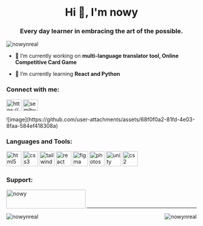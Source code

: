 <h1 align="center">Hi 👋, I'm nowy</h1>
<h3 align="center">Every day learner in embracing the art of the possible.</h3>

<p align="left"> <img src="https://komarev.com/ghpvc/?username=nowynreal&label=Profile%20views&color=740d91&style=flat" alt="nowynreal" /> </p>

- 🔭 I’m currently working on **multi-language translator tool, Online Competitive Card Game**

- 🌱 I’m currently learning **React and Python**

<h3 align="left">Connect with me:</h3>
<p align="left">
<a href="https://www.linkedin.com/in/semihyckn/" target="blank"><img align="center" src="https://raw.githubusercontent.com/rahuldkjain/github-profile-readme-generator/master/src/images/icons/Social/linked-in-alt.svg" alt="https://www.linkedin.com/in/semihyckn/" height="30" width="40" /></a>
<a href="https://instagram.com/semihyckn" target="blank"><img align="center" src="https://raw.githubusercontent.com/rahuldkjain/github-profile-readme-generator/master/src/images/icons/Social/instagram.svg" alt="semihyckn" height="30" width="40" /></a>
</p>
![image](https://github.com/user-attachments/assets/68f0f0a2-81fd-4e03-8faa-584ef418308a)



<h3 align="left">Languages and Tools:</h3>
<p align="left">
  <img src="https://github.com/user-attachments/assets/cd223b61-634a-400d-ae95-0193bb986be2" fill="#ffffff" alt="html5" width="40" height="40"/> 
  <img src="https://github.com/user-attachments/assets/f826cbae-6ccf-4be4-a76e-d459e7527bfc" fill="#ffffff" alt="css3" width="40" height="40"/> 
  <img src="https://github.com/user-attachments/assets/20a97303-5f6d-483a-b81f-40d4da94cab7" fill="#ffffff" alt="tailwind" width="40" height="40"/> 
  <img src="https://github.com/user-attachments/assets/946b5a2e-cc1e-4179-a6c5-1b9cc299ef67" fill="#ffffff" alt="react" width="40" height="40"/> 
  <img src="https://github.com/user-attachments/assets/68f0f0a2-81fd-4e03-8faa-584ef418308a" fill="#ffffff" alt="figma" width="40" height="40"/> 
  <img src="https://upload.wikimedia.org/wikipedia/commons/a/af/Adobe_Photoshop_CC_icon.svg" fill="#ffffff" alt="photoshop" width="40" height="40"/> 
  <img src="https://github.com/user-attachments/assets/48432372-08d9-40a9-a647-3f3021b55238" fill="#ffffff" alt="unity" width="40" height="40"/>
  <img src="https://github.com/user-attachments/assets/f699fece-5019-4d06-8cac-d3226b48aa47" fill="#ffffff" alt="cs2" width="40" height="40"/></p>

<h3 align="left">Support:</h3>

<p><a href="https://www.buymeacoffee.com/nowy"> <img align="left" src="https://cdn.buymeacoffee.com/buttons/v2/default-yellow.png" height="50" width="210" alt="nowy" /></a></p><br><br>

---

<p><img align="right"src="https://github-readme-stats.vercel.app/api/top-langs?username=nowynreal&show_icons=true&theme=dark&locale=en&layout=compact" alt="nowynreal" /></p>

<p><img align="left" src="https://github-readme-streak-stats.herokuapp.com/?user=nowynreal&theme=dark" alt="nowynreal" /></p>
